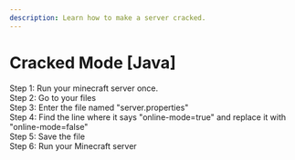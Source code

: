 ```yaml
---
description: Learn how to make a server cracked.
---
```


# Cracked Mode \[Java]

Step 1: Run your minecraft server once.\
Step 2: Go to your files\
Step 3: Enter the file named "server.properties"\
Step 4: Find the line where it says "online-mode=true" and replace it with "online-mode=false"\
Step 5: Save the file\
Step 6: Run your Minecraft server
